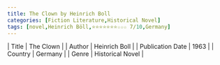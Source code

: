 ```yaml
---
title: The Clown by Heinrich Boll
categories: [Fiction Literature,Historical Novel]
tags: [novel,Heinrich Böll,⭐⭐⭐⭐⭐⭐⭐☆☆☆ 7/10,Germany]
---
```

        
| Title | The Clown  |
| Author |  Heinrich Boll  |
| Publication Date | 1963   |
| Country | Germany |
| Genre | Historical Novel  |
        